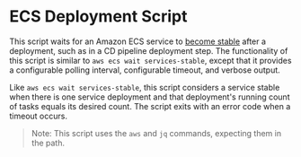 # ECS Deployment Script

This script waits for an Amazon ECS service to [become stable](https://docs.aws.amazon.com/cli/latest/reference/ecs/wait/services-stable.html) after a deployment, such as in a CD pipeline deployment step. The functionality of this script is similar to `aws ecs wait services-stable`, except that it provides a configurable polling interval, configurable timeout, and verbose output.

Like `aws ecs wait services-stable`, this script considers a service stable when there is one service deployment and that deployment's running count of tasks equals its desired count. The script exits with an error code when a timeout occurs.

> Note: This script uses the `aws` and `jq` commands, expecting them in the path.

